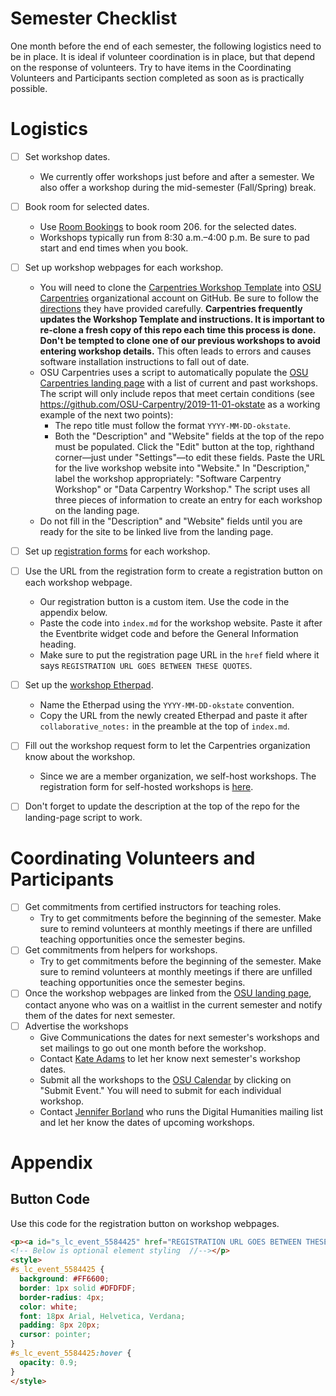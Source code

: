 # Semester Checklist
One month before the end of each semester, the following logistics need to be in place. It is ideal if volunteer coordination is in place, but that depend on the response of volunteers. Try to have items in the Coordinating Volunteers and Participants section completed as soon as is practically possible.

# Logistics
- [ ] Set workshop dates.
  - We currently offer workshops just before and after a semester. We also offer a workshop during the mid-semester (Fall/Spring) break.
- [ ] Book room for selected dates.
  - Use [Room Bookings](https://okstate.libcal.com/booking/conference-rooms) to book room 206. for the selected dates.
  - Workshops typically run from 8:30 a.m.–4:00 p.m. Be sure to pad start and end times when you book.
- [ ] Set up workshop webpages for each workshop.
  - You will need to clone the [Carpentries Workshop Template](https://github.com/carpentries/workshop-template) into [OSU Carpentries](https://github.com/OSU-Carpentry) organizational account on GitHub. Be sure to follow the [directions](https://github.com/carpentries/workshop-template/blob/gh-pages/README.md) they have provided carefully. **Carpentries frequently updates the Workshop Template and instructions. It is important to re-clone a fresh copy of this repo each time this process is done. Don't be tempted to clone one of our previous workshops to avoid entering workshop details.** This often leads to errors and causes software installation instructions to fall out of date.
  - OSU Carpentries uses a script to automatically populate the [OSU Carpentries landing page](https://osu-carpentry.github.io/) with a list of current and past workshops. The script will only include repos that meet certain conditions (see https://github.com/OSU-Carpentry/2019-11-01-okstate as a working example of the next two points):
    - The repo title must follow the format `YYYY-MM-DD-okstate`.
    - Both the "Description" and "Website" fields at the top of the repo must be populated. Click the "Edit" button at the top, righthand corner—just under "Settings"—to edit these fields. Paste the URL for the live workshop website into "Website." In "Description," label the workshop appropriately: "Software Carpentry Workshop" or "Data Carpentry Workshop." The script uses all three pieces of information to create an entry for each workshop on the landing page.
  - Do not fill in the "Description" and "Website" fields until you are ready for the site to be linked live from the landing page.
- [ ] Set up [registration forms](https://info.library.okstate.edu/c.php?g=970224) for each workshop.
- [ ] Use the URL from the registration form to create a registration button on each workshop webpage.
  - Our registration button is a custom item. Use the code in the appendix below.
  - Paste the code into `index.md` for the workshop website. Paste it after the Eventbrite widget code and before the General Information heading.
  - Make sure to put the registration page URL in the `href` field where it says `REGISTRATION URL GOES BETWEEN THESE QUOTES`.
- [ ] Set up the [workshop Etherpad](https://tiger.hpc.okstate.edu/sites/etherpad/).
  - Name the Etherpad using the `YYYY-MM-DD-okstate` convention.
  - Copy the URL from the newly created Etherpad and paste it after `collaborative_notes:` in the preamble at the top of `index.md`.
- [ ] Fill out the workshop request form to let the Carpentries organization know about the workshop.
  - Since we are a member organization, we self-host workshops. The registration form for self-hosted workshops is [here](https://amy.carpentries.org/forms/self-organised/).
- [ ] Don't forget to update the description at the top of the repo for the landing-page script to work.


# Coordinating Volunteers and Participants
- [ ] Get commitments from certified instructors for teaching roles.
  - Try to get commitments before the beginning of the semester. Make sure to remind volunteers at monthly meetings if there are unfilled teaching opportunities once the semester begins.
- [ ] Get commitments from helpers for workshops.
  - Try to get commitments before the beginning of the semester. Make sure to remind volunteers at monthly meetings if there are unfilled teaching opportunities once the semester begins.
- [ ] Once the workshop webpages are linked from the [OSU landing page](https://osu-carpentry.github.io/), contact anyone who was on a waitlist in the current semester and notify them of the dates for next semester.
- [ ] Advertise the workshops
  - Give Communications the dates for next semester's workshops and set mailings to go out one month before the workshop.
  - Contact [Kate Adams](mailto:kate@greatplains.net) to let her know next semester's workshop dates.
  - Submit all the workshops to the [OSU Calendar](https://calendar.okstate.edu/) by clicking on "Submit Event." You will need to submit for each individual workshop.
  - Contact [Jennifer Borland](mailto:jennifer.borland@okstate.edu) who runs the Digital Humanities mailing list and let her know the dates of upcoming workshops.

# Appendix
## Button Code
Use this code for the registration button on workshop webpages.

```html
<p><a id="s_lc_event_5584425" href="REGISTRATION URL GOES BETWEEN THESE QUOTES">CLICK TO REGISTER</a>
<!-- Below is optional element styling  //--></p>
<style>
#s_lc_event_5584425 {
  background: #FF6600;
  border: 1px solid #DFDFDF;
  border-radius: 4px;
  color: white;
  font: 18px Arial, Helvetica, Verdana;
  padding: 8px 20px;
  cursor: pointer;
}
#s_lc_event_5584425:hover {
  opacity: 0.9;
}
</style>
```
